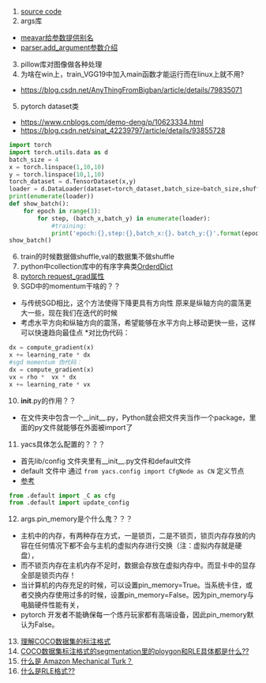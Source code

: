 1. [source code](https://github.com/tensorboy/pytorch_Realtime_Multi-Person_Pose_Estimation)
2. args库
* [meavar给参数提供别名](https://blog.csdn.net/weixin_41803874/article/details/102586362)
* [parser.add_argument参数介绍](https://blog.csdn.net/Samaritan_x/article/details/84146029)
3. pillow库对图像做各种处理
4. 为啥在win上，train_VGG19中加入main函数才能运行而在linux上就不用?
* https://blog.csdn.net/AnyThingFromBigban/article/details/79835071
5. pytorch dataset类
* https://www.cnblogs.com/demo-deng/p/10623334.html 
* https://blog.csdn.net/sinat_42239797/article/details/93855728
```python
import torch
import torch.utils.data as d
batch_size = 4
x = torch.linspace(1,10,10)
y = torch.linspace(10,1,10)
torch_dataset = d.TensorDataset(x,y)
loader = d.DataLoader(dataset=torch_dataset,batch_size=batch_size,shuffle=True,num_workers=2,drop_last=True)
print(enumerate(loader))
def show_batch():
	for epoch in range(3):
		for step, (batch_x,batch_y) in enumerate(loader):
			#training:
			print('epoch:{},step:{},batch_x:{}，batch_y:{}'.format(epoch,step,batch_x,batch_y))
show_batch()
```
6. train的时候数据做shuffle,val的数据集不做shuffle
7. python中collection库中的有序字典类[OrderdDict](https://www.cnblogs.com/notzy/p/9312049.html)
8. [pytorch request_grad属性](https://zhuanlan.zhihu.com/p/85506092)
9. SGD中的momentum干啥的？？
* 与传统SGD相比，这个方法使得下降更具有方向性 原来是纵轴方向的震荡更大一些，现在我们在迭代的时候
* 考虑水平方向和纵轴方向的震荡，希望能够在水平方向上移动更快一些，这样可以快速趋向最佳点
*对比伪代码：
```python
dx = compute_gradient(x)
x += learning_rate * dx 
#sgd momentum 伪代码：
dx = compute_gradient(x)
vx = rho *  vx * dx 
x += learning_rate * vx 
```
10. __init__.py的作用？？
* 在文件夹中包含一个__init__.py，Python就会把文件夹当作一个package，里面的py文件就能够在外面被import了
11. yacs具体怎么配置的？？？
* 首先lib/config 文件夹里有__init__.py文件和default文件
* default 文件中 通过 `from yacs.config import CfgNode as CN` 定义节点
* [参考](https://blog.csdn.net/gefeng1209/article/details/90668882])
```python
from .default import _C as cfg
from .default import update_config
```
12. args.pin_memory是个什么鬼？？？
* 主机中的内存，有两种存在方式，一是锁页，二是不锁页，锁页内存存放的内容在任何情况下都不会与主机的虚拟内存进行交换（注：虚拟内存就是硬盘），
* 而不锁页内存在主机内存不足时，数据会存放在虚拟内存中。而显卡中的显存全部是锁页内存！
* 当计算机的内存充足的时候，可以设置pin_memory=True。当系统卡住，或者交换内存使用过多的时候，设置pin_memory=False。因为pin_memory与电脑硬件性能有关，
* pytorch 开发者不能确保每一个炼丹玩家都有高端设备，因此pin_memory默认为False。
13. [理解COCO数据集的标注格式](https://zhuanlan.zhihu.com/p/29393415)
14. [COCO数据集标注格式的segmentation里的ploygon和RLE具体都是什么??](https://www.zhihu.com/question/267996016)
15. [什么是 Amazon Mechanical Turk？](https://aws.amazon.com/cn/premiumsupport/knowledge-center/mechanical-turk-use-cases/)
16. [什么是RLE格式??](https://blog.csdn.net/wangdongwei0/article/details/83820869)





